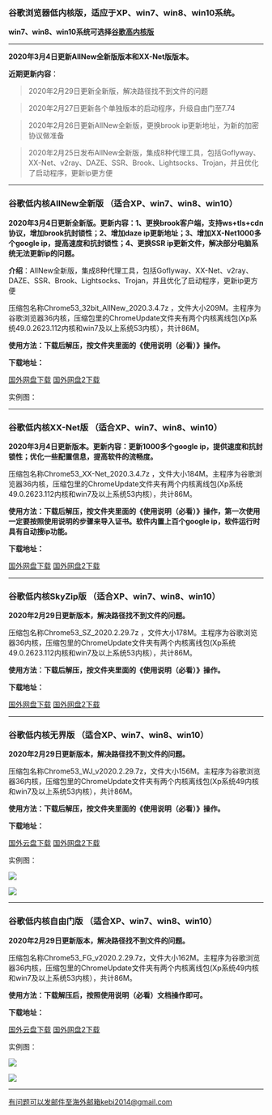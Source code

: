 ### 谷歌浏览器低内核版，适应于XP、win7、win8、win10系统。

**win7、win8、win10系统可选择[谷歌高内核版](https://github.com/Alvin9999/new-pac/wiki/%E9%AB%98%E5%86%85%E6%A0%B8%E7%89%88)**

***

**2020年3月4日更新AllNew全新版版本和XX-Net版版本。**

**近期更新内容**：

> 2020年2月29日更新全新版，解决路径找不到文件的问题

> 2020年2月27日更新各个单独版本的启动程序，升级自由门至7.74

> 2020年2月26日更新AllNew全新版，更换brook ip更新地址，为新的加密协议做准备

> 2020年2月25日发布AllNew全新版，集成8种代理工具，包括Goflyway、XX-Net、v2ray、DAZE、SSR、Brook、Lightsocks、Trojan，并且优化了启动程序，更新ip更方便

***

### 谷歌低内核AllNew全新版 （适合XP、win7、win8、win10）

**2020年3月4日更新全新版。更新内容：1、更换brook客户端，支持ws+tls+cdn协议，增加brook抗封锁性；2、增加daze ip更新地址；3、增加XX-Net1000多个google ip，提高速度和抗封锁性；4、更换SSR ip更新文件，解决部分电脑系统无法更新ip的问题。**

**介绍**：AllNew全新版，集成8种代理工具，包括Goflyway、XX-Net、v2ray、DAZE、SSR、Brook、Lightsocks、Trojan，并且优化了启动程序，更新ip更方便

压缩包名称Chrome53_32bit_AllNew_2020.3.4.7z ，文件大小209M。主程序为谷歌浏览器36内核，压缩包里的ChromeUpdate文件夹有两个内核离线包(Xp系统49.0.2623.112内核和win7及以上系统53内核），共计86M。

**使用方法：下载后解压，按文件夹里面的《使用说明（必看）》操作。**

**下载地址：**

[国外网盘下载](http://www.freedown9.com/html/20200304/Chrome53_32bit_AllNew_2020.3.4.7z) 
[国外网盘2下载](http://108.61.224.82/20200304/Chrome53_32bit_AllNew_2020.3.4.7z) 

实例图：


***

### 谷歌低内核XX-Net版 （适合XP、win7、win8、win10）

**2020年3月4日更新版本。更新内容：更新1000多个google ip，提供速度和抗封锁性；优化一些配置信息，提高软件的流畅度。**

压缩包名称Chrome53_XX-Net_2020.3.4.7z ，文件大小184M。主程序为谷歌浏览器36内核，压缩包里的ChromeUpdate文件夹有两个内核离线包(Xp系统49.0.2623.112内核和win7及以上系统53内核），共计86M。

**使用方法：下载后解压，按文件夹里面的《使用说明（必看）》操作，第一次使用一定要按照使用说明的步骤来导入证书。软件内置上百个google ip，软件运行时具有自动搜ip功能。**

**下载地址：**

[国外网盘下载](http://www.freedown9.com/html/20200304/Chrome53_XX-Net_2020.3.4.7z) 
[国外网盘2下载](http://108.61.224.82/20200304/Chrome53_XX-Net_2020.3.4.7z) 

***

### 谷歌低内核SkyZip版 （适合XP、win7、win8、win10）

**2020年2月29日更新版本，解决路径找不到文件的问题。**

压缩包名称Chrome53_SZ_2020.2.29.7z ，文件大小178M。主程序为谷歌浏览器36内核，压缩包里的ChromeUpdate文件夹有两个内核离线包(Xp系统49.0.2623.112内核和win7及以上系统53内核），共计86M。

**使用方法：下载后解压，按文件夹里面的《使用说明（必看）》操作。**

**下载地址：**

[国外网盘下载](http://www.freedown9.com/html/20202292/Chrome53_SZ_2020.2.29.7z) 
[国外网盘2下载](http://108.61.224.82/2020229/Chrome53_SZ_2020.2.29.7z) 

***

### 谷歌低内核无界版  （适合XP、win7、win8、win10）

**2020年2月29日更新版本，解决路径找不到文件的问题。**

压缩包名称Chrome53_WJ_v2020.2.29.7z，文件大小156M。主程序为谷歌浏览器36内核，压缩包里的ChromeUpdate文件夹有两个内核离线包(Xp系统49内核和win7及以上系统53内核），共计86M。

**使用方法：下载后解压，按文件夹里面的《使用说明（必看）》操作。**

**下载地址：**

[国外云盘下载](http://www.freedown9.com/html/20202292/Chrome53_WJ_v2020.2.29.7z) 
[国外网盘2下载](http://108.61.224.82/2020229/Chrome53_WJ_v2020.2.29.7z) 

实例图：

![](https://raw.githubusercontent.com/Alvin9999/pac2/master/softimag/53wuj1.png)

![](https://raw.githubusercontent.com/Alvin9999/PAC/master/download/53wujie1.PNG)


***


### 谷歌低内核自由门版  （适合XP、win7、win8、win10）

**2020年2月29日更新版本，解决路径找不到文件的问题。**

压缩包名称Chrome53_FG_v2020.2.29.7z，文件大小162M。主程序为谷歌浏览器36内核，压缩包里的ChromeUpdate文件夹有两个内核离线包(Xp系统49内核和win7及以上系统53内核），共计86M。

**使用方法：下载解压后，按照使用说明（必看）文档操作即可。**

**下载地址：**

[国外云盘下载](http://www.freedown9.com/html/20202292/Chrome53_FG_v2020.2.29.7z) 
[国外网盘2下载](http://108.61.224.82/2020229/Chrome53_FG_v2020.2.29.7z) 

实例图：

![](https://raw.githubusercontent.com/Alvin9999/pac2/master/softimag/53fg1.png)

![](https://raw.githubusercontent.com/Alvin9999/PAC/master/download/53freegate1.PNG)


***


有问题可以发邮件至海外邮箱kebi2014@gmail.com


